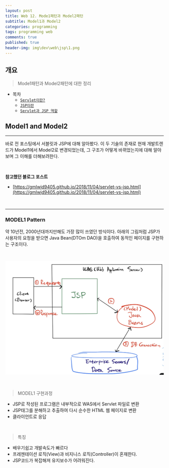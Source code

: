```yaml
---
layout: post
title: Web 12. Mode1패턴과 Model2패턴
subtitle: Model1과 Model2
categories: programming
tags: programming web
comments: true
published: true
header-img: img\dev\web\jsp\1.png
---
```


## 개요
> Mode1패턴과 Model2패턴에 대한 정리
  
- 목차
	- [`Servlet이란?`](#servlet이란)
	- [`JSP이란`](#jsp이란)
	- [`Servlet과 JSP 역할`](#servlet과-jsp-역할)
  
## Model1 and Model2
---
바로 전 포스팅에서 서블릿과 JSP에 대해 알아봤다. 이 두 기술의 존재로 현재 개발트렌드가 Model1에서 Model2로 변경되었는데, 그 구조가 어떻게 바뀌었는지에 대해 알아보며 그 이해를 더해보려한다.


<br>

**참고했던 블로그 포스트**

-   [https://gmlwjd9405.github.io/2018/11/04/servlet-vs-jsp.html](https://gmlwjd9405.github.io/2018/11/04/servlet-vs-jsp.html)

<br>

---
### **MODEL1 Pattern**

약 10년전, 2000년대까지만해도 가장 많이 쓰였던 방식이다. 아래의 그림처럼 JSP가 사용자의 요청을 받으면 Java Bean(DTOm DAO)을 호출하여 동적인 페이지를 구현하는 구조이다.

<br>

![그림1](/assets/img/dev\web\mvc\2.png)

<br>

> MODEL1 구현과정

- JSP로 작성된 프로그램은 내부적으로 WAS에서 Servlet 파일로 변환
- JSP태그를 분해하고 추출하여 다시 순수한 HTML 웹 페이지로 변환
- 클라이언트로 응답

<br>

> 특징

- 배우기쉽고 개발속도가 빠르다
- 프레젠테이션 로직(View)과 비지니스 로직(Controller)이 혼재한다.
- JSP코드가 복잡해져 유지보수가 어려워진다.

